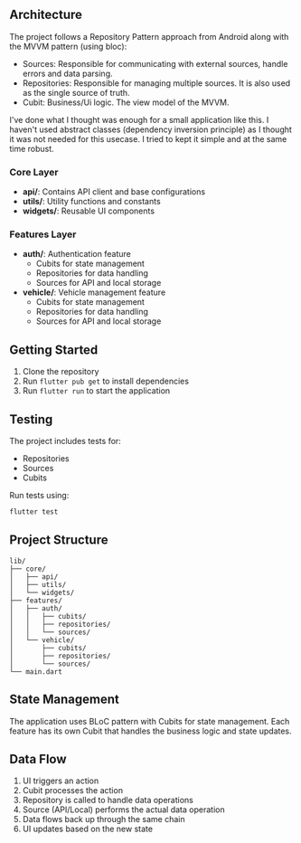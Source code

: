 ## Architecture

The project follows a Repository Pattern approach from Android along with the MVVM pattern (using bloc):

- Sources: Responsible for communicating with external sources, handle errors and data parsing.
- Repositories: Responsible for managing multiple sources. It is also used as the single source of truth.
- Cubit: Business/Ui logic. The view model of the MVVM.

I've done what I thought was enough for a small application like this. I haven't used abstract classes (dependency inversion principle) as I thought it was not needed for this usecase. I tried to kept it simple and at the same time robust.

### Core Layer
- **api/**: Contains API client and base configurations
- **utils/**: Utility functions and constants
- **widgets/**: Reusable UI components

### Features Layer
- **auth/**: Authentication feature
  - Cubits for state management
  - Repositories for data handling
  - Sources for API and local storage
- **vehicle/**: Vehicle management feature
  - Cubits for state management
  - Repositories for data handling
  - Sources for API and local storage


## Getting Started

1. Clone the repository
2. Run `flutter pub get` to install dependencies
3. Run `flutter run` to start the application

## Testing

The project includes tests for:
- Repositories
- Sources
- Cubits

Run tests using:
```bash
flutter test
```

## Project Structure

```
lib/
├── core/
│   ├── api/
│   ├── utils/
│   └── widgets/
├── features/
│   ├── auth/
│   │   ├── cubits/
│   │   ├── repositories/
│   │   └── sources/
│   └── vehicle/
│       ├── cubits/
│       ├── repositories/
│       └── sources/
└── main.dart
```

## State Management

The application uses BLoC pattern with Cubits for state management. Each feature has its own Cubit that handles the business logic and state updates.

## Data Flow

1. UI triggers an action
2. Cubit processes the action
3. Repository is called to handle data operations
4. Source (API/Local) performs the actual data operation
5. Data flows back up through the same chain
6. UI updates based on the new state
